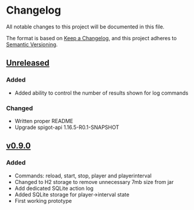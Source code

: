 # Changelog
All notable changes to this project will be documented in this file.

The format is based on [Keep a Changelog](https://keepachangelog.com/en/1.0.0/),
and this project adheres to [Semantic Versioning](https://semver.org/spec/v2.0.0.html).

## [Unreleased]
### Added
- Added ability to control the number of results shown for log commands

### Changed
- Written proper README
- Upgrade spigot-api 1.16.5-R0.1-SNAPSHOT

## [v0.9.0]
### Added
- Commands: reload, start, stop, player and playerinterval
- Changed to H2 storage to remove unnecessary 7mb size from jar
- Add dedicated SQLite action log
- Added SQLite storage for player->interval state
- First working prototype

[Unreleased]: https://github.com/mooeypoo/TimelyActions/compare/v0.9.0...HEAD
[v0.9.0]: https://github.com/mooeypoo/TimelyActions/releases/tag/v0.9.0